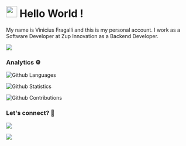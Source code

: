 
<h1><img src="https://emojis.slackmojis.com/emojis/images/1531849430/4246/blob-sunglasses.gif?1531849430" width="30"/> Hello World ! </h1>


My name is Vinicius Fragalli and this is my personal account. I work as a Software Developer at Zup Innovation as a Backend Developer.

![](http://estruyf-github.azurewebsites.net/api/VisitorHit?user=Fragalli&repo=Fragalli&countColorcountColor)

### Analytics ⚙️

![Github Languages](https://github-readme-stats.vercel.app/api/top-langs/?username=Fragalli&layout=compact&count_private=true&theme=gruvbox)

![Github Statistics](https://github-readme-stats.vercel.app/api/?username=Fragalli&count_private=true&show_icons=true&theme=gruvbox)

![Github Contributions](https://github-readme-streak-stats.herokuapp.com/?user=Fragalli&hide_border=true&theme=gruvbox)

### Let's connect? 🤝

<p align="left">

<a href="https://www.linkedin.com/in/vfragalli/"><img src="https://img.shields.io/badge/-LinkedIn-0077B5?style=flat&logo=Linkedin&logoColor=white"/></a>

<a href="https://twitter.com/vfragalli"><img src="https://img.shields.io/badge/-Twitter-%231DA1F2?style=flat&logo=twitter&logoColor=white"/></a>

</p>
